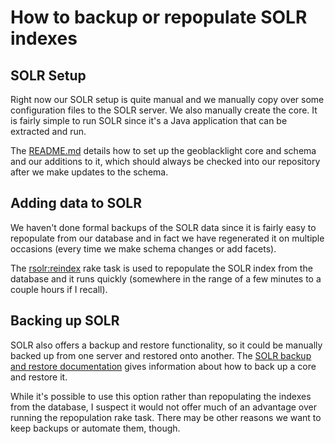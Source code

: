 # How to backup or repopulate SOLR indexes

## SOLR Setup

Right now our SOLR setup is quite manual and we manually copy over some configuration files to the SOLR server.
We also manually create the core. It is fairly simple to run SOLR since it's a Java application that can
be extracted and run.

The [README.md](config/solr_config/README.md) details how to set up the geoblacklight core and schema and
our additions to it, which should always be checked into our repository after we make updates to the
schema.

## Adding data to SOLR

We haven't done formal backups of the SOLR data since it is fairly easy to repopulate from our database
and in fact we have regenerated it on multiple occasions (every time we make schema changes or add facets).

The [rsolr:reindex](lib/tasks/rsolr.rake) rake task is used to repopulate the SOLR index from the database
and it runs quickly (somewhere in the range of a few minutes to a couple hours if I recall).

## Backing up SOLR

SOLR also offers a backup and restore functionality, so it could be manually backed up from one server and
restored onto another.  The [SOLR backup and restore documentation](https://solr.apache.org/guide/solr/latest/deployment-guide/backup-restore.html)
gives information about how to back up a core and restore it.

While it's possible to use this option rather than repopulating the indexes from the database, I suspect it
would not offer much of an advantage over running the repopulation rake task.  There may be other reasons
we want to keep backups or automate them, though.